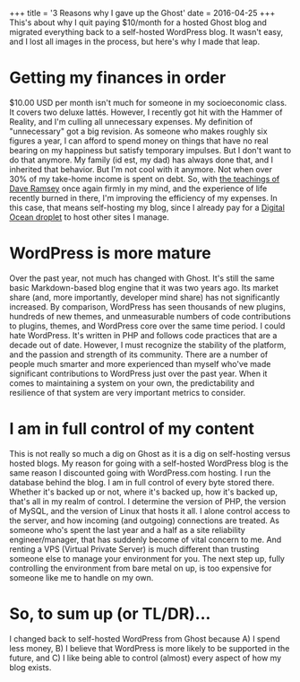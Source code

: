 +++
title = '3 Reasons why I gave up the Ghost'
date = 2016-04-25
+++
This's about why I quit paying $10/month for a hosted Ghost blog and migrated everything back to a self-hosted WordPress blog. It wasn't easy, and I lost all images in the process, but here's why I made that leap.

# Getting my finances in order

$10.00 USD per month isn't much for someone in my socioeconomic class. It covers two deluxe lattés. However, I recently got hit with the Hammer of Reality, and I'm culling all unnecessary expenses. My definition of "unnecessary" got a big revision. As someone who makes roughly six figures a year, I can afford to spend money on things that have no real bearing on my happiness but satisfy temporary impulses. But I don't want to do that anymore. My family (id est, my dad) has always done that, and I inherited that behavior. But I'm not cool with it anymore. Not when over 30% of my take-home income is spent on debt. So, with [the teachings of Dave Ramsey](http://www.daveramsey.com/get-started/debt) once again firmly in my mind, and the experience of life recently burned in there, I'm improving the efficiency of my expenses. In this case, that means self-hosting my blog, since I already pay for a [Digital Ocean droplet](https://www.digitalocean.com/) to host other sites I manage.

# WordPress is more mature

Over the past year, not much has changed with Ghost. It's still the same basic Markdown-based blog engine that it was two years ago. Its market share (and, more importantly, developer mind share) has not significantly increased. By comparison, WordPress has seen thousands of new plugins, hundreds of new themes, and unmeasurable numbers of code contributions to plugins, themes, and WordPress core over the same time period. I could hate WordPress. It's written in PHP and follows code practices that are a decade out of date. However, I must recognize the stability of the platform, and the passion and strength of its community. There are a number of people much smarter and more experienced than myself who've made significant contributions to WordPress just over the past year. When it comes to maintaining a system on your own, the predictability and resilience of that system are very important metrics to consider.

# I am in full control of my content

This is not really so much a dig on Ghost as it is a dig on self-hosting versus hosted blogs. My reason for going with a self-hosted WordPress blog is the same reason I discounted going with WordPress.com hosting. I run the database behind the blog. I am in full control of every byte stored there. Whether it's backed up or not, where it's backed up, how it's backed up, that's all in my realm of control. I determine the version of PHP, the version of MySQL, and the version of Linux that hosts it all. I alone control access to the server, and how incoming (and outgoing) connections are treated. As someone who's spent the last year and a half as a site reliability engineer/manager, that has suddenly become of vital concern to me. And renting a VPS (Virtual Private Server) is much different than trusting someone else to manage your environment for you. The next step up, fully controlling the environment from bare metal on up, is too expensive for someone like me to handle on my own.

# So, to sum up (or TL/DR)...

I changed back to self-hosted WordPress from Ghost because A) I spend less money, B) I believe that WordPress is more likely to be supported in the future, and C) I like being able to control (almost) every aspect of how my blog exists.